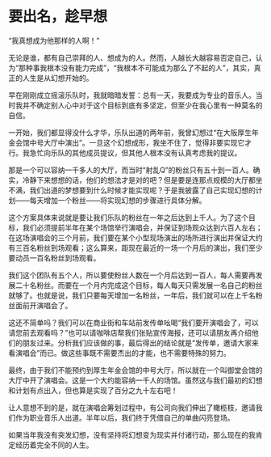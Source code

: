 # 要出名，趁早想

“我真想成为他那样的人啊！” 

无论是谁，都有自己崇拜的人、想成为的人。然而，人越长大越容易否定自己，认为“那种事我根本没有能力完成”，“我根本不可能成为那么了不起的人”，其实，真正的人生是从幻想开始的。 

早在刚刚成立摇滚乐队时，我就暗暗发誓：总有一天，我要成为专业的音乐人。当时我并不确定别人心中对于这个目标到底有多坚定，但至少在我心里有一种莫名的自信。 

一开始，我们都显得没什么才华，乐队出道的两年前，我曾幻想过“在大阪厚生年金会馆中号大厅中演出”。一旦这个幻想成形，我坐不住了，觉得非要实现它才行。我急忙向乐队的其他成员提议，但其他人根本没有认真考虑我的提议。 

那是一个可以容纳一千多人的大厅，而当时“射乱Q”的粉丝只有五十到一百人。确实，冷静下来想想的话，他们的想法才是对的吧？但是要是连那点规模的大厅都坐不满，我们出道的梦想要到什么时候才能实现呢？于是我披露了自己实现幻想的计划——每天增加一个粉丝——将实现幻想的步骤进行具体分解。 

这个方案具体来说就是要让我们乐队的粉丝在一年之后达到上千人。为了这个目标，我们必须提前半年在某个场馆举行演唱会，并保证到场观众达到六百人左右；在这场演唱会的三个月前，我们要在某个小型现场演出的场所进行演出并保证大约有三百名粉丝到场观看；这么算来，距现在最近的一场一个月后的演出，我们至少要动员一百名粉丝到场观看。 

我们这个团队有五个人，所以要使粉丝人数在一个月后达到一百人，每人需要再发展二十名粉丝。而要在一个月内完成这个目标，每人每天只需发展一名自己的粉丝就够了。也就是说，我们只要每天增加一名粉丝，一年后，我们就可以在上千名粉丝面前开演唱会了。 

这还不简单吗？我们可以在商业街和车站前发传单吆喝“我们要开演唱会了，可以请您前去观看吗？”也可以请咖啡店帮我们张贴宣传海报，还可以请朋友再介绍他们的朋友过来。分析我们应该做的事，最后得出的结论就是“发传单，邀请大家来看演唱会”而已。做这些事既不需要杰出的才能，也不需要特殊的努力。 

最终，由于我们不能预约到厚生年金会馆的中号大厅，所以就在一个叫御堂会馆的大厅中开了演唱会。这是一个大约能容纳一千人的场馆。虽然这与我们最初的幻想和计划有点出入，但也算是实现了百分之九十左右吧！ 

让人意想不到的是，就在演唱会筹划过程中，有公司向我们伸出了橄榄枝，邀请我们作为职业音乐人出道。半年以后，我们终于凭借自己的单曲闪亮登场。 

如果当年我没有突发幻想，没有坚持将幻想变为现实并付诸行动，那么现在的我肯定经历着完全不同的人生。